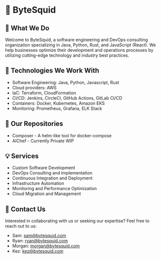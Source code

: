 # :octopus: ByteSquid 

## :dart: What We Do
Welcome to ByteSquid, a software engineering and DevOps consulting organization specializing in Java, Python, Rust, and JavaScript (React). We help businesses optimize their development and operations processes by utilizing cutting-edge technology and industry best practices.

## :rocket: Technologies We Work With
- Software Engineering: Java, Python, Javascript, Rust
- Cloud providers: AWS
- IaC: Terraform, CloudFormation
- CI/CD: Jenkins, CircleCI, GitHub Actions, GitLab CI/CD
- Containers: Docker, Kubernetes, Amazon EKS
- Monitoring: Prometheus, Grafana, ELK Stack

## :wrench: Our Repositories
- Composer - A helm-like tool for docker-compose
- AIChef - Currently Private WIP


## :bulb: Services

* Custom Software Development
* DevOps Consulting and Implementation
* Continuous Integration and Deployment
* Infrastructure Automation
* Monitoring and Performance Optimization
* Cloud Migration and Management

## :speech_balloon: Contact Us

Interested in collaborating with us or seeking our expertise? Feel free to reach out to us:

- Sam: [sam@bytesquid.com](mailto:sam@bytesquid.com)
- Ryan: [ryan@bytesquid.com](mailto:ryan@bytesquid.com)
- Morgan: [morgan@bytesquid.com](mailto:morgan@bytesquid.com)
- Kez: [kez@bytesquid.com](mailto:kez@bytesquid.com)
